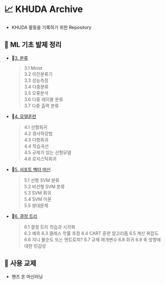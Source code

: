 # 📈 KHUDA Archive
- KHUDA 활동을 기록하기 위한 Repository

## 🤖 ML 기초 발제 정리
- 📁[3. 분류](ML기초발제/3장분류/3장_분류.md)
    > 3.1 Mnist \
    > 3.2 이진분류기\
    > 3.3 성능측정\
    > 3.4 다중분류\
    > 3.5 오류분석\
    > 3.6 다중 레이블 분류\
    > 3.7 다중 출력 분류 
- 📁[4. 모델훈련](ML기초발제/4장_모델훈련/4장_모델훈련.md)
    > 4.1 선형회귀 \
    > 4.2 경사하강법 \
    > 4.3 다항회귀 \
    > 4.4 학습곡선 \
    > 4.5 규제가 있는 선형모델 \
    > 4.6 로지스틱회귀
- 📁[5. 서포트 벡터 머신](ML기초발제/5장_서포트벡터머신/5장_서포트벡터머신.md)
    > 5.1 선형 SVM 분류 \
    > 5.2 비선형 SVM 분류 \
    > 5.3 SVM 회귀 \
    > 5.4 SVM 이론 \
    > 5.5 쌍대문제
- 📁[6. 결정 트리](ML기초발제/6장_결정트리/6장_결정트리.md)
    > 6.1 결정 트리 학습과 시각화 \
    > 6.2 예측
    > 6.3 클래스 학률 추정
    > 6.4 CART 훈련 알고리즘
    > 6.5 계산 복잡도
    > 6.6 지니 불순도 또는 엔트로피?
    > 6.7 규제 매개변수
    > 6.8 회귀
    > 6.9 축 방향에 대한 민감성
## 📖 사용 교제
- 핸즈 온 머신러닝